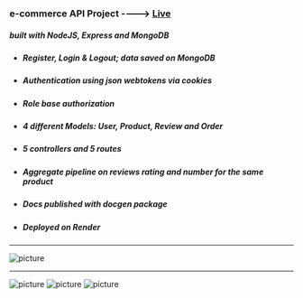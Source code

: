 ### **e-commerce API Project** ----> [Live](https://e-commerce-api-ymj3.onrender.com)

##### _built with NodeJS, Express and MongoDB_

- ##### Register, Login & Logout; data saved on MongoDB
- ##### Authentication using json webtokens via cookies
- ##### Role base authorization
- ##### 4 different Models: User, Product, Review and Order
- ##### 5 controllers and 5 routes
- ##### Aggregate pipeline on reviews rating and number for the same product
- ##### Docs published with docgen package
- ##### Deployed on Render

---

![picture](https://imgur.com/IraQu04.png)

---

![picture](https://imgur.com/QkaKDOS.png) ![picture](https://imgur.com/nDvv6Ua.png) ![picture](https://imgur.com/RxZ0t33.png)
